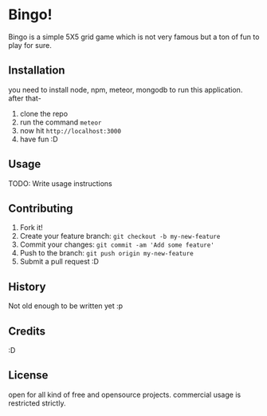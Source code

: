 # Bingo!

Bingo is a simple 5X5 grid game which is not very famous but a ton of fun to play for sure.

## Installation

you need to install node, npm, meteor, mongodb to run this application.
after that- 
1. clone the repo
2. run the command `meteor`
3. now hit `http://localhost:3000`
4. have fun :D

## Usage

TODO: Write usage instructions

## Contributing

1. Fork it!
2. Create your feature branch: `git checkout -b my-new-feature`
3. Commit your changes: `git commit -am 'Add some feature'`
4. Push to the branch: `git push origin my-new-feature`
5. Submit a pull request :D

## History

Not old enough to be written yet :p

## Credits

:D

## License

open for all kind of free and opensource projects.
commercial usage is restricted strictly.
